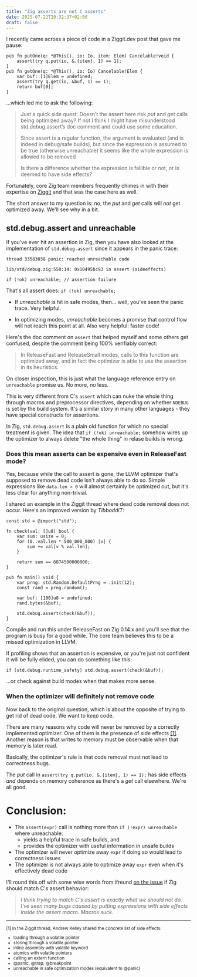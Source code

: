 ```yaml
---
title: "Zig asserts are not C asserts"
date: 2025-07-22T20:32:37+02:00
draft: false
---
```


I recently came across a piece of code in a Ziggit.dev post that gave me pause:

```zig
pub fn putOne(q: *@This(), io: Io, item: Elem) Cancelable!void {
    assert(try q.put(io, &.{item}, 1) == 1);
}
pub fn getOne(q: *@This(), io: Io) Cancelable!Elem {
    var buf: [1]Elem = undefined;
    assert(try q.get(io, &buf, 1) == 1);
    return buf[0];
}
```
...which led me to ask the following:
> Just a quick side quest: Doesn’t the assert here risk *put* and *get* calls being optimized away? If not I think I might have misunderstood std.debug.assert’s doc comment and could use some education.
>
> Since assert is a regular function, the argument is evaluated (and is indeed in debug/safe builds), but since the expression is assumed to be true (otherwise unreachable) it seems like the whole expression is allowed to be removed
>
> Is there a difference whether the expression is fallible or not, or is deemed to have side effects?

Fortunately, core Zig team members frequently chimes in with their expertise on [Ziggit](https://ziggit.dev) and that was the case here as well.

The short answer to my question is: no, the *put* and *get* calls will *not* get optimized away. We'll see why in a bit.

## std.debug.assert and unreachable

If you've ever hit an assertion in Zig, then you have also looked at the implementation of `std.debug.assert` since it appears in the panic trace:

```
thread 33583038 panic: reached unreachable code

lib/std/debug.zig:550:14: 0x10495bc93 in assert (sideeffects)

if (!ok) unreachable; // assertion failure
```

That's all assert does: `if (!ok) unreachable;`

* If *unreachable* is hit in safe modes, then... well, you've seen the panic trace. Very helpful.

* In optimizing modes, *unreachable* becomes a promise that control flow will not reach this point at all. Also very helpful: faster code!

Here's the doc comment on `assert` that helped myself and some others get confused, despite the comment being 100% verifiably correct:

> In ReleaseFast and ReleaseSmall modes, calls to this function are optimized
> away, and in fact the optimizer is able to use the assertion in its
> heuristics.

On closer inspection, this is just what the language reference entry on `unreachable` promise us. No more, no less.

This is very different from C's `assert` which can nuke the whole thing through macros and preprocessor directives, depending on whether `NDEBUG` is set by the build system. It's a similar story in many other languages - they have special constructs for assertions.

In Zig, `std.debug.assert` is a plain old function for which no special treatment is given. The idea that `if (!ok) unreachable;` somehow wires up the optimizer to always delete "the whole thing" in relase builds is wrong.

### Does this mean asserts can be expensive even in ReleaseFast mode?

Yes, because while the call to assert is gone, the LLVM optimizer that's supposed to remove dead code isn't always able to do so. Simple expressions like `data.len > 0` will almost certainly be optimized out, but it's less clear for anything non-trivial.

I shared an example in the Ziggit thread where dead code removal does not occur. Here's an improved version by *TibboddiT*:

```zig
const std = @import("std");

fn check(val: []u8) bool {
    var sum: usize = 0;
    for (0..val.len * 500_000_000) |v| {
        sum += val[v % val.len];
    }

    return sum == 6874500000000;
}

pub fn main() void {
    var prng: std.Random.DefaultPrng = .init(12);
    const rand = prng.random();

    var buf: [100]u8 = undefined;
    rand.bytes(&buf);

    std.debug.assert(check(&buf));
}
```

Compile and run this under ReleaseFast on Zig 0.14.x and you'll see that the program is busy for a good while. 
The core team believes this to be a missed optimization in LLVM.

If profiling shows that an assertion is expensive, or you're just not confident it will be fully elided, you can do something like this:

`if (std.debug.runtime_safety) std.debug.assert(check(&buf));`

...or check against build modes when that makes more sense.

### When the optimizer will definitely not remove code

Now back to the original question, which is about the opposite of trying to get rid of dead code. We want to *keep* code.

There are many reasons why code will never be removed by a correctly implemented optimizer. One of them is the presence of side effects  <a href="#fn1">[1]</a>. Another reason is that writes to memory must be observable when that memory is later read.

Basically, the optimizer's rule is that code removal must not lead to correctness bugs.

The *put* call in `assert(try q.put(io, &.{item}, 1) == 1);` has side effects *and* depends on memory coherence as there's a *get* call elsewhere. We're all good.

# Conclusion:

* The `assert(expr)` call is nothing more than `if (!expr) unreachable` where unreachable:
  * yields a helpful trace in safe builds, and
  * provides the optimizer with useful information in unsafe builds
* The optimizer will never optimize away `expr` if doing so would lead to correctness issues
* The optimizer is not always able to optimize away `expr` even when it's effectively dead code

I'll round this off with some wise words from ifreund [on the issue](https://github.com/ziglang/zig/issues/10942) if Zig should match C's assert behavior:

> *I think trying to match C's assert is exactly what we should not do. I've seen many bugs caused by putting expressions with side effects inside the assert macro. Macros suck.*

---

<small id="fn1">
[1] In the Ziggit thread, Andrew Kelley shared the concrete list of side effects:

* loading through a volatile pointer
* storing through a volatile pointer
* inline assembly with volatile keyword
* atomics with volatile pointers
* calling an extern function
* @panic, @trap, @breakpoint
* unreachable in safe optimization modes (equivalent to @panic)
</small>